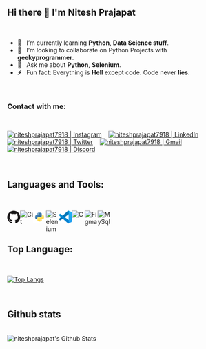 ## Hi there 👋 I'm **Nitesh Prajapat** 
<br/>  
 
 - **🌱** &nbsp; I’m currently learning **Python**, **Data Science stuff**. 
 - **👯** &nbsp; I’m looking to collaborate on Python Projects with **geekyprogrammer**.
 - **💬** &nbsp; Ask me about **Python**, **Selenium**.
 - **⚡** &nbsp; Fun fact: Everything is **Hell** except code. Code never **lies**.   

<br/>    

### Contact with me:  
  
<br/>

[<img aligh="left" target="_blank" alt="niteshprajapat7918 | Instagram" width="25px" src="https://cdn.jsdelivr.net/npm/simple-icons@v3/icons/instagram.svg"/>](https://www.instagram.com/niteshprajapat7918)&nbsp; &nbsp; 
[<img aligh="left" target="_blank" alt="niteshprajapat7918 | LinkedIn" width="25px" src="https://cdn.jsdelivr.net/npm/simple-icons@v3/icons/linkedin.svg"/>](https://www.linkedin.com/in/nitesh-prajapat-429a811a0)&nbsp; &nbsp;
[<img aligh="left" target="_blank" alt="niteshprajapat7918 | Twitter" width="25px" src="https://cdn.jsdelivr.net/npm/simple-icons@v3/icons/twitter.svg"/>](https://twitter.com/NITESHP76730982)&nbsp; &nbsp;
[<img aligh="left" target="_blank" alt="niteshprajapat7918 | Gmail" width="25px" src="https://cdn.jsdelivr.net/npm/simple-icons@v3/icons/gmail.svg"/>](https://www.gmail.com/)&nbsp; &nbsp;
[<img aligh="left" target="_blank" alt="niteshprajapat7918 | Discord" width="25px" src="https://cdn.jsdelivr.net/npm/simple-icons@v3/icons/discord.svg"/>](https://discord.com/channels/@niteshprajapat)

<br/>

## Languages and Tools: 
<br/>

[<img align="left" alt="GitHub" width="30px" src="https://raw.githubusercontent.com/github/explore/78df643247d429f6cc873026c0622819ad797942/topics/github/github.png"/>]()&nbsp; &nbsp;
[<img align="left" alt="Git" width="30px" src="https://upload.wikimedia.org/wikipedia/commons/thumb/3/3f/Git_icon.svg/768px-Git_icon.svg.png"/>]()&nbsp; &nbsp;
[<img align="left" alt="Python" width="30px" src="https://raw.githubusercontent.com/github/explore/80688e429a7d4ef2fca1e82350fe8e3517d3494d/topics/python/python.png"/>]()&nbsp; &nbsp;
[<img align="left" alt="Selenium" width="30px" src="https://bit.ly/3obz7cf"/>]()&nbsp; &nbsp;
[<img align="left" alt="Visual Studio Code" width="30px" src="https://raw.githubusercontent.com/github/explore/80688e429a7d4ef2fca1e82350fe8e3517d3494d/topics/visual-studio-code/visual-studio-code.png"/>]()&nbsp; &nbsp;
[<img align="left" alt="C" width="30px" src="https://img.icons8.com/color/452/c-programming.png"/>]()&nbsp; &nbsp;
[<img align="left" alt="Figma" width="30px" src="https://upload.wikimedia.org/wikipedia/commons/a/ad/Figma-1-logo.png"/>]()&nbsp; &nbsp;
[<img align="left" alt="MySql" width="30px" src="https://p7.hiclipart.com/preview/747/798/387/mysql-database-web-development-computer-software-dolphin.jpg"/>]()&nbsp; &nbsp;





<br/>

## Top Language:  
<br/>


[![Top Langs](https://github-readme-stats.vercel.app/api/top-langs/?username=niteshprajapat)](https://github.com/niteshprajapat/github-readme-stats)

<br/>


## Github stats  
<br/>

<img align="left" alt="niteshprajapat's Github Stats" src="https://github-readme-stats.vercel.app/api?username=niteshprajapat&show_icons=true&hide_border=true&theme=dracula"/>  




